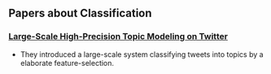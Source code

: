 ## Papers about Classification

### [Large-Scale High-Precision Topic Modeling on Twitter](KDD14Jubjub.pdf)
- They introduced a large-scale system classifying tweets into topics by a elaborate feature-selection.

